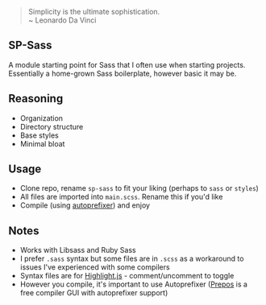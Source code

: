 > Simplicity is the ultimate sophistication.  
> ~ Leonardo Da Vinci

## SP-Sass

A module starting point for Sass that I often use when starting projects. Essentially
a home-grown Sass boilerplate, however basic it may be. 

## Reasoning

- Organization
- Directory structure
- Base styles
- Minimal bloat

## Usage  

- Clone repo, rename `sp-sass` to fit your liking (perhaps to `sass` or `styles`)
- All files are imported into `main.scss`. Rename this if you'd like
- Compile (using [autoprefixer](https://github.com/postcss/autoprefixer)) and enjoy

## Notes

- Works with Libsass and Ruby Sass
- I prefer `.sass` syntax but some files are in `.scss` as a workaround to issues I've experienced with some compilers
- Syntax files are for [Highlight.js](https://highlightjs.org/) - comment/uncomment to toggle 
- However you compile, it's important to use Autoprefixer ([Prepos](https://prepros.io/) is a free compiler GUI with autoprefixer support)
